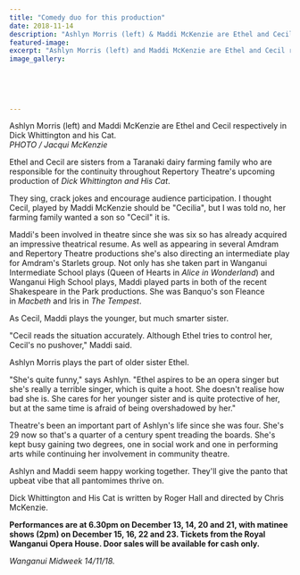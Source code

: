 ```yaml
---
title: "Comedy duo for this production"
date: 2018-11-14
description: "Ashlyn Morris (left) & Maddi McKenzie are Ethel and Cecil respectively in 'Dick Whittington and his Cat'..."
featured-image: 
excerpt: "Ashlyn Morris (left) and Maddi McKenzie are Ethel and Cecil respectively in Dick Whittington and his Cat."
image_gallery:
	
	
	
	
	
---
```


<p><span>Ashlyn Morris (left) and Maddi McKenzie are Ethel and Cecil respectively in Dick Whittington and his Cat. <br /><em>PHOTO / Jacqui McKenzie</em></span></p>
<p class="element element-paragraph">Ethel and Cecil are sisters from a Taranaki dairy farming family who are responsible for the continuity throughout Repertory Theatre's upcoming production of&nbsp;<em>Dick Whittington and His Cat</em>.</p>
<p class="element element-paragraph">They sing, crack jokes and encourage audience participation. I thought Cecil, played by Maddi McKenzie should be "Cecilia", but I was told no, her farming family wanted a son so "Cecil" it is.</p>
<p class="element element-paragraph">Maddi's been involved in theatre since she was six so has already acquired an impressive theatrical resume. As well as appearing in several Amdram and Repertory Theatre productions she's also directing an intermediate play for Amdram's Starlets group. Not only has she taken part in Wanganui Intermediate School plays (Queen of Hearts in&nbsp;<em>Alice in Wonderland</em>) and Wanganui High School plays, Maddi played parts in both of the recent Shakespeare in the Park productions. She was Banquo's son Fleance in&nbsp;<em>Macbeth</em>&nbsp;and Iris in&nbsp;<em>The Tempest</em>.</p>
<p class="element element-paragraph">As Cecil, Maddi plays the younger, but much smarter sister.</p>
<p class="element element-paragraph">"Cecil reads the situation accurately. Although Ethel tries to control her, Cecil's no pushover," Maddi said.</p>
<p class="element element-paragraph">Ashlyn Morris plays the part of older sister Ethel.</p>
<p class="element element-paragraph">"She's quite funny," says Ashlyn. "Ethel aspires to be an opera singer but she's really a terrible singer, which is quite a hoot. She doesn't realise how bad she is. She cares for her younger sister and is quite protective of her, but at the same time is afraid of being overshadowed by her."</p>
<p class="element element-paragraph">Theatre's been an important part of Ashlyn's life since she was four. She's 29 now so that's a quarter of a century spent treading the boards. She's kept busy gaining two degrees, one in social work and one in performing arts while continuing her involvement in community theatre.</p>
<p class="element element-paragraph">Ashlyn and Maddi seem happy working together. They'll give the panto that upbeat vibe that all pantomimes thrive on.</p>
<p><span>Dick Whittington and His Cat is written by Roger Hall and directed by Chris McKenzie.<strong><br /></strong></span></p>
<p><span><strong>Performances are at 6.30pm on December 13, 14, 20 and 21, with matinee shows (2pm) on December 15, 16, 22 and 23. Tickets from the Royal Wanganui Opera House. Door sales will be available for cash only.</strong></span></p>
<p><em>Wanganui Midweek 14/11/18.</em></p>

